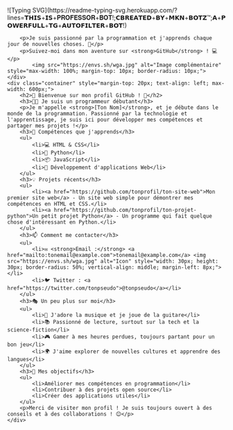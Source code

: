 <!DOCTYPE html>
<html lang="fr">

</head>
<body>
    <div class="container">
       ![Typing SVG](https://readme-typing-svg.herokuapp.com/?lines=𝗧𝗛𝗜𝗦+𝗜𝗦+𝐏𝐑𝐎𝐅𝐄𝐒𝐒𝐎𝐑+𝐁𝐎𝐓!;𝗖𝗕𝗥𝗘𝗔𝗧𝗘𝗗+𝗕𝗬+𝗠𝗞𝗡+𝗕𝗢𝗧𝗭™;𝗔+𝗣𝗢𝗪𝗘𝗥𝗙𝗨𝗟𝗟+𝗧𝗚+𝗔𝗨𝗧𝗢𝗙𝗜𝗟𝗧𝗘𝗥+𝗕𝗢𝗧!)</p>
<p align="center">

        <p>Je suis passionné par la programmation et j'apprends chaque jour de nouvelles choses. 🚀</p>
        <p>Suivez-moi dans mon aventure sur <strong>GitHub</strong> ! 💻</p>
            <img src="https://envs.sh/wga.jpg" alt="Image complémentaire" style="max-width: 100%; margin-top: 10px; border-radius: 10px;">
    </div>
    <div class="container" style="margin-top: 20px; text-align: left; max-width: 600px;">
        <h2>🌟 Bienvenue sur mon profil GitHub ! 🌟</h2>
        <h3>👨‍💻 Je suis un programmeur débutant</h3>
        <p>Je m'appelle <strong>[Ton Nom]</strong>, et je débute dans le monde de la programmation. Passionné par la technologie et l'apprentissage, je suis ici pour développer mes compétences et partager mes projets !</p>
        <h3>🌱 Compétences que j'apprends</h3>
        <ul>
            <li>💻 HTML & CSS</li>
            <li>🐍 Python</li>
            <li>📦 JavaScript</li>
            <li>📱 Développement d'applications Web</li>
        </ul>
        <h3>💡 Projets récents</h3>
        <ul>
            <li><a href="https://github.com/tonprofil/ton-site-web">Mon premier site web</a> - Un site web simple pour démontrer mes compétences en HTML et CSS.</li>
            <li><a href="https://github.com/tonprofil/ton-projet-python">Un petit projet Python</a> - Un programme qui fait quelque chose d'intéressant en Python.</li>
        </ul>
        <h3>📫 Comment me contacter</h3>
        <ul>
            <li>✉️ <strong>Email :</strong> <a href="mailto:tonemail@example.com">tonemail@example.com</a> <img src="https://envs.sh/wga.jpg" alt="Icon" style="width: 30px; height: 30px; border-radius: 50%; vertical-align: middle; margin-left: 8px;"></li>
            <li>🐦 Twitter : <a href="https://twitter.com/tonpseudo">@tonpseudo</a></li>
        </ul>
        <h3>🎭 Un peu plus sur moi</h3>
        <ul>
            <li>🎸 J'adore la musique et je joue de la guitare</li>
            <li>📚 Passionné de lecture, surtout sur la tech et la science-fiction</li>
            <li>🎮 Gamer à mes heures perdues, toujours partant pour un bon jeu</li>
            <li>🌍 J'aime explorer de nouvelles cultures et apprendre des langues</li>
        </ul>
        <h3>🚀 Mes objectifs</h3>
        <ul>
            <li>Améliorer mes compétences en programmation</li>
            <li>Contribuer à des projets open source</li>
            <li>Créer des applications utiles</li>
        </ul>
        <p>Merci de visiter mon profil ! Je suis toujours ouvert à des conseils et à des collaborations ! 😊</p>
    </div>
</body>
</html>

